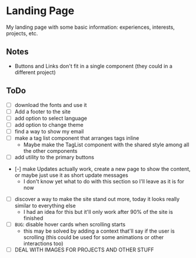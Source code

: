 # Landing Page

My landing page with some basic information: experiences, interests, projects, etc.

## Notes

- Buttons and Links don't fit in a single component (they could in a different project)

## ToDo

- [ ] download the fonts and use it
- [ ] Add a footer to the site
- [ ] add option to select language
- [ ] add option to change theme
- [ ] find a way to show my email
- [ ] make a tag list component that arranges tags inline
  - Maybe make the TagList component with the shared style among all the other components
- [ ] add utility to the primary buttons
- [-] make Updates actually work, create a new page to show the content, or maybe just use it as short update messages
  - I don't know yet what to do with this section so I'll leave as it is for now
- [ ] discover a way to make the site stand out more, today it looks really similar to everything else
  - I had an idea for this but it'll only work after 90% of the site is finished
- [ ] `BUG`: disable hover cards when scrolling starts
  - this may be solved by adding a context that'll say if the user is scrolling (this could be used for some animations or other interactions too)
- [ ] DEAL WITH IMAGES FOR PROJECTS AND OTHER STUFF